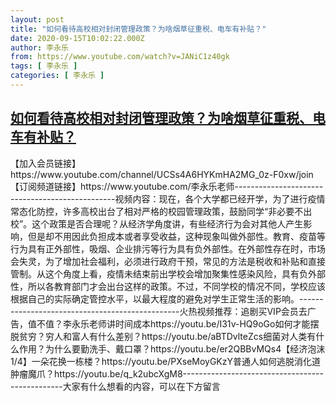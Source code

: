 ```yaml
---
layout: post
title: "如何看待高校相对封闭管理政策？为啥烟草征重税、电车有补贴？"
date: 2020-09-15T10:02:22.000Z
author: 李永乐
from: https://www.youtube.com/watch?v=JANiC1z40gk
tags: [ 李永乐 ]
categories: [ 李永乐 ]
---
```

<!--1600164142000-->
[如何看待高校相对封闭管理政策？为啥烟草征重税、电车有补贴？](https://www.youtube.com/watch?v=JANiC1z40gk)
------

<div>
【加入会员链接】https://www.youtube.com/channel/UCSs4A6HYKmHA2MG_0z-F0xw/join【订阅频道链接】https://www.youtube.com/李永乐老师------------------------------------------------视频内容：现在，各个大学都已经开学，为了进行疫情常态化防控，许多高校出台了相对严格的校园管理政策，鼓励同学“非必要不出校”。这个政策是否合理呢？从经济学角度讲，有些经济行为会对其他人产生影响，但是却不用因此负担成本或者享受收益，这种现象叫做外部性。教育、疫苗等行为具有正外部性，吸烟、企业排污等行为具有负外部性。在外部性存在时，市场会失灵，为了增加社会福利，必须进行政府干预，常见的方法是税收和补贴和直接管制。从这个角度上看，疫情未结束前出学校会增加聚集性感染风险，具有负外部性，所以各教育部门才会出台这样的政策。不过，不同学校的情况不同，学校应该根据自己的实际确定管控水平，以最大程度的避免对学生正常生活的影响。------------------------------------------------火热视频推荐：追剧买VIP会员去广告，值不值？李永乐老师讲时间成本https://youtu.be/I31v-HQ9oGo如何才能摆脱贫穷？穷人和富人有什么差别？https://youtu.be/aBTDvlteZcs细菌对人类有什么作用？为什么要勤洗手、戴口罩？https://youtu.be/er2QBBvMQs4【经济泡沫1/4】一朵花换一栋楼？https://youtu.be/PXseMoyGKzY普通人如何逃脱消化道肿瘤魔爪？https://youtu.be/q_k2ubcXgM8------------------------------------------------大家有什么想看的内容，可以在下方留言
</div>
